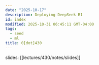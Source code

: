 ```yaml
---
date: "2025-10-17"
description: Deploying DeepSeek R1
id: index
modified: 2025-10-31 06:45:11 GMT-04:00
tags:
  - seed
  - ml
title: 0[dot]430
---
```


slides: [[lectures/430/notes/slides]]
